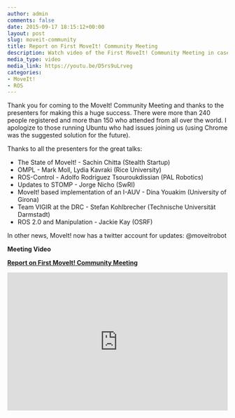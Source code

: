 ```yaml
---
author: admin
comments: false
date: 2015-09-17 18:15:12+00:00
layout: post
slug: moveit-community
title: Report on First MoveIt! Community Meeting
description: Watch video of the First MoveIt! Community Meeting in case you missed it.
media_type: video
media_link: https://youtu.be/D5rs9uLrveg
categories:
- MoveIt!
- ROS
---
```


Thank you for coming to the MoveIt! Community Meeting and thanks to the presenters for making this a huge success. There were more than 240 people registered and more than 150 who attended from all over the world. I apologize to those running Ubuntu who had issues joining us (using Chrome was the suggested solution for the future).

Thanks to all the presenters for the great talks:

* The State of MoveIt! - Sachin Chitta (Stealth Startup)
* OMPL - Mark Moll, Lydia Kavraki (Rice University)
* ROS-Control - Adolfo Rodríguez Tsouroukdissian (PAL Robotics)
* Updates to STOMP - Jorge Nicho (SwRI)
* MoveIt! based implementation of an I-AUV - Dina Youakim (University of Girona)
* Team VIGIR at the DRC - Stefan Kohlbrecher (Technische Universität Darmstadt)
* ROS 2.0 and Manipulation - Jackie Kay (OSRF)

In other news, MoveIt! now has a twitter account for updates: @moveitrobot 

**Meeting Video**

**[Report on First MoveIt! Community Meeting](https://youtu.be/D5rs9uLrveg)**

<iframe width="100%" height="315" src="https://www.youtube.com/embed/D5rs9uLrveg" frameborder="0" allowfullscreen></iframe>


